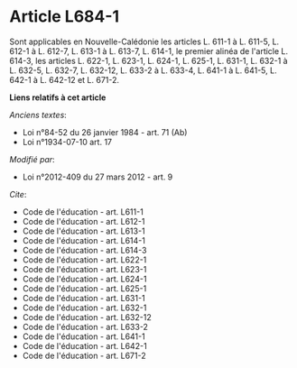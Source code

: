 # Article L684-1

Sont applicables en Nouvelle-Calédonie les articles L. 611-1 à L. 611-5, L. 612-1 à L. 612-7, L. 613-1 à L. 613-7, L. 614-1,
le premier alinéa de l'article L. 614-3, les articles L. 622-1, L. 623-1, L. 624-1, L. 625-1, L. 631-1, L. 632-1 à     L.
632-5, L. 632-7, L. 632-12, L. 633-2 à L. 633-4, L. 641-1 à L. 641-5, 
L. 642-1 à L. 642-12 et L. 671-2.

**Liens relatifs à cet article**

_Anciens textes_:

  - Loi n°84-52 du 26 janvier 1984 - art. 71 (Ab)
  - Loi n°1934-07-10 art. 17

_Modifié par_:

  - Loi n°2012-409 du 27 mars 2012 - art. 9

_Cite_:

  - Code de l'éducation - art. L611-1
  - Code de l'éducation - art. L612-1
  - Code de l'éducation - art. L613-1
  - Code de l'éducation - art. L614-1
  - Code de l'éducation - art. L614-3
  - Code de l'éducation - art. L622-1
  - Code de l'éducation - art. L623-1
  - Code de l'éducation - art. L624-1
  - Code de l'éducation - art. L625-1
  - Code de l'éducation - art. L631-1
  - Code de l'éducation - art. L632-1
  - Code de l'éducation - art. L632-12
  - Code de l'éducation - art. L633-2
  - Code de l'éducation - art. L641-1
  - Code de l'éducation - art. L642-1
  - Code de l'éducation - art. L671-2
